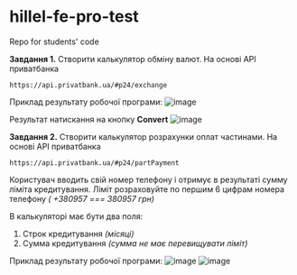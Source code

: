 # hillel-fe-pro-test
Repo for students' code

**Завдання 1.**
Створити калькулятор обміну валют. На основі API приватбанка
```
https://api.privatbank.ua/#p24/exchange
```

Приклад результату робочої програми:
![image](https://user-images.githubusercontent.com/37145227/191248719-d9537da9-33b4-45ba-aadd-9558986df1da.png)

Результат натискання на кнопку **Convert**
![image](https://user-images.githubusercontent.com/37145227/191248796-3abf972b-bdbf-43d5-9118-0a2d0b0e51f3.png)


**Завдання 2.**
Створити калькулятор розрахунки оплат частинами. На основі API приватбанка
```
https://api.privatbank.ua/#p24/partPayment
```
Користувач вводить свій номер телефону і отримує в результаті сумму ліміта кредитування.
Ліміт розраховуйте по першим 6 цифрам номера телефону _( +380957 === 380957 грн)_

В калькуляторі має бути два поля:
1) Строк кредитування _(місяці)_
2) Сумма кредитування _(сумма не має перевищувати ліміт)_

Приклад результату робочої програми:
![image](https://user-images.githubusercontent.com/37145227/191249671-ec03c87a-357f-45e8-bc27-ba5bb882765a.png)
![image](https://user-images.githubusercontent.com/37145227/191249764-6b9c9664-4e15-4cb4-873f-7687dbb6cbae.png)
